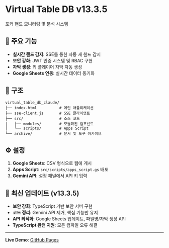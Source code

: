 # Virtual Table DB v13.3.5

포커 핸드 모니터링 및 분석 시스템

## 🚀 주요 기능

- **실시간 핸드 감지**: SSE를 통한 자동 새 핸드 감지
- **보안 강화**: JWT 인증 시스템 및 RBAC 구현
- **자막 생성**: 키 플레이어 자막 자동 생성
- **Google Sheets 연동**: 실시간 데이터 동기화

## 📂 구조

```
virtual_table_db_claude/
├── index.html          # 메인 애플리케이션
├── sse-client.js       # SSE 클라이언트
├── src/                # 소스 코드
│   ├── modules/        # 모듈화된 컴포넌트
│   └── scripts/        # Apps Script
└── archive/            # 문서 및 도구 아카이브
```

## ⚙️ 설정

1. **Google Sheets**: CSV 형식으로 웹에 게시
2. **Apps Script**: `src/scripts/apps_script.gs` 배포
3. **Gemini API**: 설정 패널에서 API 키 입력

## 🔧 최신 업데이트 (v13.3.5)

- **보안 강화**: TypeScript 기반 보안 서버 구현
- **코드 정리**: Gemini API 제거, 핵심 기능만 유지
- **API 최적화**: Google Sheets 업데이트, 파일명/자막 생성 API
- **TypeScript 완전 지원**: 모든 컴파일 오류 해결

---

**Live Demo**: [GitHub Pages](https://garimto81.github.io/virtual_table_db_claude/)